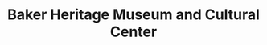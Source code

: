 ---
layout: repo
title: "Baker Heritage Museum and Cultural Center"
id: 25264
permalink: repos/25264/
---